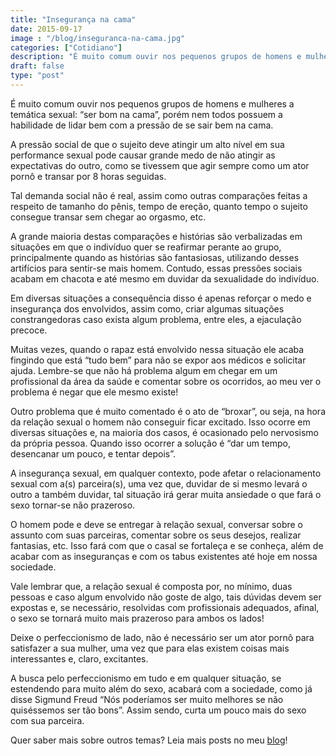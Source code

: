 ```yaml
---
title: "Insegurança na cama"
date: 2015-09-17
image : "/blog/inseguranca-na-cama.jpg"
categories: ["Cotidiano"]
description: "É muito comum ouvir nos pequenos grupos de homens e mulheres a temática sexual: “ser bom na cama”, porém alguns homens podem ter uma insegurança na cama..."
draft: false
type: "post"
---
```



É muito comum ouvir nos pequenos grupos de homens e mulheres a temática sexual: “ser bom na cama”, porém nem todos possuem a habilidade de lidar bem com a pressão de se sair bem na cama.

A pressão social de que o sujeito deve atingir um alto nível em sua performance sexual pode causar grande medo de não atingir as expectativas do outro, como se tivessem que agir sempre como um ator pornô e transar por 8 horas seguidas.

Tal demanda social não é real, assim como outras comparações feitas a respeito de tamanho do pênis, tempo de ereção, quanto tempo o sujeito consegue transar sem chegar ao orgasmo, etc.

A grande maioria destas comparações e histórias são verbalizadas em situações em que o indivíduo quer se reafirmar perante ao grupo, principalmente quando as histórias são fantasiosas, utilizando desses artifícios para sentir-se mais homem. Contudo, essas pressões sociais acabam em chacota e até mesmo em duvidar da sexualidade do indivíduo.

Em diversas situações a consequência disso é apenas reforçar o medo e insegurança dos envolvidos, assim como, criar algumas situações constrangedoras caso exista algum problema, entre eles, a ejaculação precoce.

Muitas vezes, quando o rapaz está envolvido nessa situação ele acaba fingindo que está “tudo bem” para não se expor aos médicos e solicitar ajuda. Lembre-se que não há problema algum em chegar em um profissional da área da saúde e comentar sobre os ocorridos, ao meu ver o problema é negar que ele mesmo existe!

Outro problema que é muito comentado é o ato de “broxar”, ou seja, na hora da relação sexual o homem não conseguir ficar excitado. Isso ocorre em diversas situações e, na maioria dos casos, é ocasionado pelo nervosismo da própria pessoa. Quando isso ocorrer a solução é “dar um tempo, desencanar um pouco, e tentar depois”.

A insegurança sexual, em qualquer contexto, pode afetar o relacionamento sexual com a(s) parceira(s), uma vez que, duvidar de si mesmo levará o outro a também duvidar, tal situação irá gerar muita ansiedade o que fará o sexo tornar-se não prazeroso.

O homem pode e deve se entregar à relação sexual, conversar sobre o assunto com suas parceiras, comentar sobre os seus desejos, realizar fantasias, etc. Isso fará com que o casal se fortaleça e se conheça, além de acabar com as inseguranças e com os tabus existentes até hoje em nossa sociedade.

Vale lembrar que, a relação sexual é composta por, no mínimo, duas pessoas e caso algum envolvido não goste de algo, tais dúvidas devem ser expostas e, se necessário, resolvidas com profissionais adequados, afinal, o sexo se tornará muito mais prazeroso para ambos os lados!

Deixe o perfeccionismo de lado, não é necessário ser um ator pornô para satisfazer a sua mulher, uma vez que para elas existem coisas mais interessantes e, claro, excitantes.

A busca pelo perfeccionismo em tudo e em qualquer situação, se estendendo para muito além do sexo, acabará com a sociedade, como já disse Sigmund Freud “Nós poderíamos ser muito melhores se não quiséssemos ser tão bons”. Assim sendo, curta um pouco mais do sexo com sua parceira.

Quer saber mais sobre outros temas? Leia mais posts no meu [blog](/blog/)!